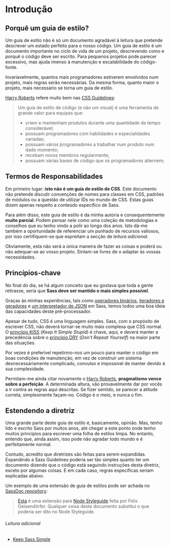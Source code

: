 
# Introdução

## Porquê um guia de estilo?

Um guia de estilo não é só um documento agradável à leitura que pretende descrever um estado perfeito para o nosso código. Um guia de estilo é um documento importante no ciclo de vida de um projeto, descrevendo como e porquê o código deve ser escrito. Para pequenos projetos pode parecer excessivo, mas ajuda imenso à manutenção e escalabilidade do código-fonte.

Invariavelmente, quantos mais programadores estiverem envolvidos num projeto, mais regras serão necessárias. Da mesma forma, quanto maior o projeto, mais necessário se torna um guia de estilo.

[Harry Roberts](http://csswizardry.com) refere muito bem nas [CSS Guidelines](http://cssguidelin.es/#the-importance-of-a-styleguide):

<blockquote>
  <p>Um guia de estilo de código (e não um visual) é uma ferramenta de grande valor para equipas que:</p>
  <ul>
    <li>criem e mantenham produtos durante uma quantidade de tempo considerável;</li>
    <li>possuam programadores com habilidades e especialidades variadas;</li>
    <li>possuam vários programadores a trabalhar num produto num dado momento;</li>
    <li>recebam novos membros regularmente;</li>
    <li>possuam várias bases de código que os programadores alternem;</li>
  </ul>
</blockquote>

## Termos de Responsabilidades

Em primeiro lugar: **isto não é um guia de estilo de CSS**. Este documento não pretende discutir convenções de nomes para classes em CSS, padrões de módulos ou a questão de utilizar IDs no mundo de CSS. Estas guias dizem apenas respeito a conteúdo específico de Sass.

Para além disso, este guia de estilo é da minha autoria e consequentemente **muito parcial**. Podem pensar nele como uma coleção de metodologias e conselhos que eu tenho vindo a polir ao longo dos anos. Isto dá-me também a oportunidade de referenciar um punhado de recursos valiosos, por isso certifiquem-se que espreitam a secção de *leitura adicional*.

Obviamente, esta não será a única maneira de fazer as coisas e poderá ou não adequar-se ao vosso projeto. Sintam-se livres de o adaptar às vossas necessidades.

## Princípios-chave

No final do dia, se há algum conceito que eu gostava que toda a gente retirasse, seria que **Sass deve ser mantido o mais simples possível**.

Graças às minhas experiências, tais como [operadores  binários](https://github.com/HugoGiraudel/SassyBitwise), [iteradores e geradores](https://github.com/HugoGiraudel/SassyIteratorsGenerators) e [um interpretador de JSON](https://github.com/HugoGiraudel/SassyJSON) em Sass, temos todos uma boa ideia das capacidades deste pré-processador.

Apesar de tudo, CSS é uma linguagem simples. Sass, com o propósito de escrever CSS, não deverá tornar-se muito mais complexa que CSS normal. O [princípio KISS](http://en.wikipedia.org/wiki/KISS_principle) (*Keep It Simple Stupid*) é chave, aqui, e deverá manter a precedência sobre o [princípio DRY](http://en.wikipedia.org/wiki/Don%27t_repeat_yourself) (*Don't Repeat Yourself*) na maior parte das situações.

Por vezes é preferível repetirmo-nos um pouco para manter o código em boas condições de manutenção, em vez de construir um sistema desnecessariamente complicado, convulso e impossível de manter devido à sua complexidade.

Permitam-me ainda citar novamente o [Harry Roberts](https://csswizardry.com), **pragmatismo vence sobre a perfeição**. A determinada altura, vão provavelmente dar por vocês a ir contra as regras aqui descritas. Se fizer sentido, se parecer a atitude correta, simplesmente façam-no. Código é o meio, e nunca o fim.

## Estendendo a diretriz

Uma grande parte deste guia de estilo é, basicamente, opinião. Mas, tenho lido e escrito Sass por muitos anos, até chegar a este ponto onde tenho muitos princípios para escrever uma folha de estilos limpa. No entanto, entendo que, ainda assim, isso pode não agradar todo mundo e é perfeitamente normal.

Contudo, acredito que diretrizes são feitas para serem expandidas. Expandindo a Sass Guidelines poderia ser tão simples quanto ter um documento dizendo que o código está seguindo instruções desta diretriz, exceto por algumas coisas. E em cada caso, regras específicas seriam explicadas abaixo.

Um exemplo de uma extensão de guia de estilos pode ser achada no [SassDoc repository](https://github.com/SassDoc/sassdoc/blob/master/GUIDELINES.md):

> [Esta](https://github.com/SassDoc/sassdoc/blob/master/GUIDELINES.md) é uma extensão para [Node Styleguide](https://github.com/felixge/node-style-guide) feita por Felix Geisendörfer. Qualquer coisa deste documento substitui o que poderia ser dito no Node Styleguide.

###### Leitura adicional

* [Keep Sass Simple](http://www.sitepoint.com/keep-sass-simple/)
